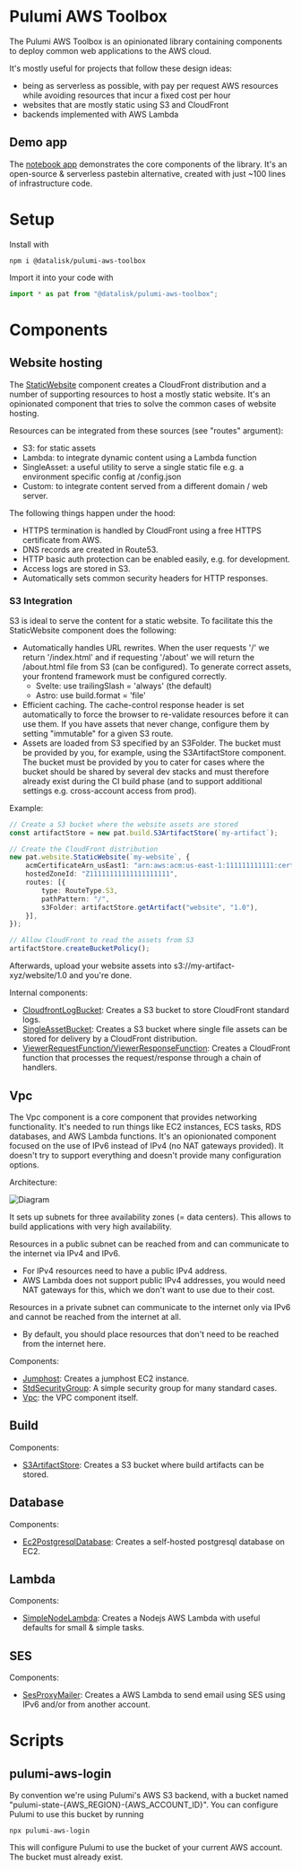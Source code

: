 # Pulumi AWS Toolbox

The Pulumi AWS Toolbox is an opinionated library containing components to deploy common web applications to the AWS cloud.

It's mostly useful for projects that follow these design ideas:
* being as serverless as possible, with pay per request AWS resources while avoiding resources that incur a fixed cost per hour
* websites that are mostly static using S3 and CloudFront
* backends implemented with AWS Lambda

## Demo app
The [notebook app](https://notebook.datalisk.com) demonstrates the core components of the library. It's an open-source & serverless pastebin alternative, created with just ~100 lines of infrastructure code.


# Setup
Install with

    npm i @datalisk/pulumi-aws-toolbox

Import it into your code with

```typescript
import * as pat from "@datalisk/pulumi-aws-toolbox";
```

# Components

## Website hosting
The [StaticWebsite](src/website/StaticWebsite.ts) component creates a CloudFront distribution and a number of supporting resources to host a mostly static website. It's an opinionated component that tries to solve the common cases of website hosting.

Resources can be integrated from these sources (see "routes" argument):
 - S3: for static assets
 - Lambda: to integrate dynamic content using a Lambda function
 - SingleAsset: a useful utility to serve a single static file e.g. a environment specific config at /config.json
 - Custom: to integrate content served from a different domain / web server.

The following things happen under the hood:
- HTTPS termination is handled by CloudFront using a free HTTPS certificate from AWS.
- DNS records are created in Route53.
- HTTP basic auth protection can be enabled easily, e.g. for development.
- Access logs are stored in S3.
- Automatically sets common security headers for HTTP responses.


### S3 Integration
S3 is ideal to serve the content for a static website. To facilitate this the StaticWebsite component does the following:

- Automatically handles URL rewrites. When the user requests '/' we return '/index.html' and if requesting '/about' we will return the /about.html file from S3 (can be configured). To generate correct assets, your frontend framework must be configured correctly.
  - Svelte: use trailingSlash = 'always' (the default)
  - Astro: use build.format = 'file'
- Efficient caching. The cache-control response header is set automatically to force the browser to re-validate resources before it can use them. If you have assets that never change, configure them by setting "immutable" for a given S3 route.
- Assets are loaded from S3 specified by an S3Folder. The bucket must be provided by you, for example, using the S3ArtifactStore component. The bucket must be provided by you to cater for cases where
the bucket should be shared by several dev stacks and must therefore already exist during the CI build phase (and to support additional settings e.g. cross-account access from prod).

Example:
```typescript
// Create a S3 bucket where the website assets are stored
const artifactStore = new pat.build.S3ArtifactStore(`my-artifact`);

// Create the CloudFront distribution
new pat.website.StaticWebsite(`my-website`, {
    acmCertificateArn_usEast1: "arn:aws:acm:us-east-1:111111111111:certificate/xxxxxxxxx",
    hostedZoneId: "Z11111111111111111111",
    routes: [{
        type: RouteType.S3,
        pathPattern: "/",
        s3Folder: artifactStore.getArtifact("website", "1.0"),
    }],
});

// Allow CloudFront to read the assets from S3
artifactStore.createBucketPolicy();
```
Afterwards, upload your website assets into s3://my-artifact-xyz/website/1.0 and you're done.

Internal components:
* [CloudfrontLogBucket](src/website/CloudfrontLogBucket.ts): Creates a S3 bucket to store CloudFront standard logs.
* [SingleAssetBucket](src/website/SingleAssetBucket.ts): Creates a S3 bucket where single file assets can be stored for delivery by a CloudFront distribution.
* [ViewerRequestFunction/ViewerResponseFunction](src/website/cloudfront-function.ts): Creates a CloudFront function that processes the request/response through a chain of handlers.


## Vpc
The Vpc component is a core component that provides networking functionality. It's needed to run things like EC2 instances, ECS tasks, RDS databases, and AWS Lambda functions. It's an opionionated component focused on the use of IPv6 instead of IPv4 (no NAT gateways provided). It doesn't try to support everything and doesn't provide many configuration options.

Architecture:

![Diagram](./Vpc-Architecture.drawio.png)

It sets up subnets for three availability zones (= data centers). This allows to build applications with very high availability.

Resources in a public subnet can be reached from and can communicate to the internet via IPv4 and IPv6.
 * For IPv4 resources need to have a public IPv4 address.
 * AWS Lambda does not support public IPv4 addresses, you would need NAT gateways for this, which we don't want to use due to their cost.

Resources in a private subnet can communicate to the internet only via IPv6 and cannot be reached from the internet at all.
* By default, you should place resources that don't need to be reached from the internet here. 

Components:
* [Jumphost](src/vpc/Jumphost.ts): Creates a jumphost EC2 instance.
* [StdSecurityGroup](src/vpc/StdSecurityGroup.ts): A simple security group for many standard cases.
* [Vpc](src/vpc/Vpc.ts): the VPC component itself.

## Build
Components:
* [S3ArtifactStore](src/build/S3ArtifactStore.ts): Creates a S3 bucket where build artifacts can be stored.

## Database
Components:
* [Ec2PostgresqlDatabase](src/database/Ec2PostgresqlDatabase.ts): Creates a self-hosted postgresql database on EC2.

## Lambda
Components:
* [SimpleNodeLambda](src/lambda/SimpleNodeLambda.ts): Creates a Nodejs AWS Lambda with useful defaults for small & simple tasks.

## SES
Components:
* [SesProxyMailer](src/ses/SesProxyMailer.ts): Creates a AWS Lambda to send email using SES using IPv6 and/or from another account.


# Scripts

## pulumi-aws-login
By convention we're using Pulumi's AWS S3 backend, with a bucket named "pulumi-state-{AWS_REGION}-{AWS_ACCOUNT_ID}".
You can configure Pulumi to use this bucket by running

    npx pulumi-aws-login

This will configure Pulumi to use the bucket of your current AWS account. The bucket must already exist.
